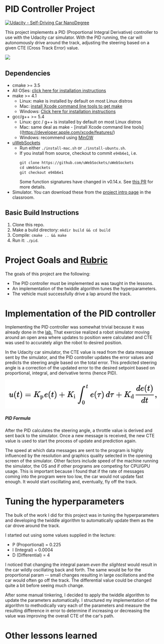 # PID Controller Project
[![Udacity - Self-Driving Car NanoDegree](https://s3.amazonaws.com/udacity-sdc/github/shield-carnd.svg)](http://www.udacity.com/drive)

This project implements a PID (Proportional Integral Derivative) controller to use with the Udacity car simulator.  With the PID running, the car will autonomously drive around the track, adjusting the steering based on a given CTE (Cross Track Error) value.

![](pid-run.gif)

## Dependencies

* cmake >= 3.5
 * All OSes: [click here for installation instructions](https://cmake.org/install/)
* make >= 4.1
  * Linux: make is installed by default on most Linux distros
  * Mac: [install Xcode command line tools to get make](https://developer.apple.com/xcode/features/)
  * Windows: [Click here for installation instructions](http://gnuwin32.sourceforge.net/packages/make.htm)
* gcc/g++ >= 5.4
  * Linux: gcc / g++ is installed by default on most Linux distros
  * Mac: same deal as make - [install Xcode command line tools]((https://developer.apple.com/xcode/features/)
  * Windows: recommend using [MinGW](http://www.mingw.org/)
* [uWebSockets](https://github.com/uWebSockets/uWebSockets)
  * Run either `./install-mac.sh` or `./install-ubuntu.sh`.
  * If you install from source, checkout to commit `e94b6e1`, i.e.
    ```
    git clone https://github.com/uWebSockets/uWebSockets 
    cd uWebSockets
    git checkout e94b6e1
    ```
    Some function signatures have changed in v0.14.x. See [this PR](https://github.com/udacity/CarND-MPC-Project/pull/3) for more details.
* Simulator. You can download these from the [project intro page](https://github.com/udacity/self-driving-car-sim/releases) in the classroom.

## Basic Build Instructions

1. Clone this repo.
2. Make a build directory: `mkdir build && cd build`
3. Compile: `cmake .. && make`
4. Run it: `./pid`. 

# Project Goals and [Rubric](https://review.udacity.com/#!/rubrics/824/view)

The goals of this project are the following:

* The PID controller must be implemented as was taught in the lessons.
* An implementation of the twiddle algorithm tunes the hyperparameters.
* The vehicle must successfully drive a lap around the track.

# Implementation of the PID controller

Implementing the PID controller was somewhat trivial because it was already done in the [lab.](https://github.com/justinlee007/CarND-PID-Lab/blob/master/src/python/robot.py#L132)  That exercise realized a robot simulator moving around an open area where updates to position were calculated and CTE was used to accurately align the robot to desired position.

In the Udacity car simulator, the CTE value is read from the data message sent by the simulator, and the PID controller updates the error values and predicts the steering angle based on the total error.  This predicted steering angle is a correction of the updated error to the desired setpoint based on proportional, integral, and derivative terms (hence PID).

![](pid.png)
##### PID Formula

After the PID calculates the steering angle, a throttle value is derived and sent back to the simulator.  Once a new message is received, the new CTE value is used to start the process of update and prediction again.   

The speed at which data messages are sent to the program is highly influenced by the resolution and graphics quality selected in the opening screen of the simulator.  Other factors include speed of the machine running the simulator, the OS and if other programs are competing for CPU/GPU usage.  This is important because I found that if the rate of messages coming into the program were too low, the car would not update fast enough.  It would start oscillating and, eventually, fly off the track.


# Tuning the hyperparameters

The bulk of the work I did for this project was in tuning the hyperparameters and developing the twiddle algorithm to automatically update them as the car drove around the track.

I started out using some values supplied in the lecture:
* P (Proportional) = 0.225
* I (Integral) = 0.0004
* D (Differential) = 4

I noticed that changing the integral param *even the slightest* would result in the car wildly oscillating back and forth.  The same would be for the proportional param -- small changes resulting in large oscillations and the car would often go off the track.  The differential value could be changed quite a bit before seeing much change.

After some manual tinkering, I decided to apply the twiddle algorithm to update the parameters automatically.  I structured my implementation of the algorithm to methodically vary each of the parameters and measure the resulting difference in error to determine if increasing or decreasing the value was improving the overall CTE of the car's path.    

# Other lessons learned


